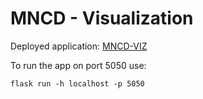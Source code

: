 # MNCD - Visualization

Deployed application: [MNCD-VIZ](https://mncd-viz.azurewebsites.net/)

To run the app on port 5050 use:

```
flask run -h localhost -p 5050
```
